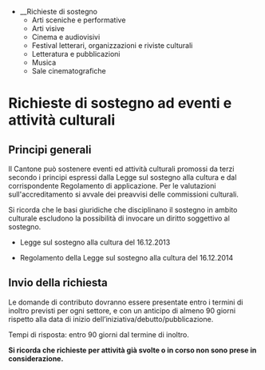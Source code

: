   * __Richieste di sostegno
    * Arti sceniche e performative
    * Arti visive
    * Cinema e audiovisivi
    * Festival letterari, organizzazioni e riviste culturali
    * Letteratura e pubblicazioni
    * Musica
    * Sale cinematografiche

#  Richieste di sostegno ad eventi e attività culturali

##  Principi generali

Il Cantone può sostenere eventi ed attività culturali promossi da terzi
secondo i principi espressi dalla Legge sul sostegno alla cultura e dal
corrispondente Regolamento di applicazione. Per le valutazioni
sull'accreditamento si avvale dei preavvisi delle commissioni culturali.

Si ricorda che le basi giuridiche che disciplinano il sostegno in ambito
culturale escludono la possibilità di invocare un diritto soggettivo al
sostegno.

  * Legge sul sostegno alla cultura del 16.12.2013

  * Regolamento della Legge sul sostegno alla cultura del 16.12.2014

##  Invio della richiesta

Le domande di contributo dovranno essere presentate entro i termini di inoltro
previsti per ogni settore, e con un anticipo di almeno 90 giorni rispetto alla
data di inizio dell’iniziativa/debutto/pubblicazione.

Tempi di risposta: entro 90 giorni dal termine di inoltro.

 **Si ricorda che richieste per attività già svolte o in corso non sono prese
in considerazione.**

